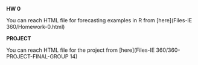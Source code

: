**HW 0**

You can reach HTML file for forecasting examples in R from [here](Files-IE 360/Homework-0.html)

**PROJECT**

You can reach HTML file for the project from [here](Files-IE 360/360-PROJECT-FINAL-GROUP 14)

